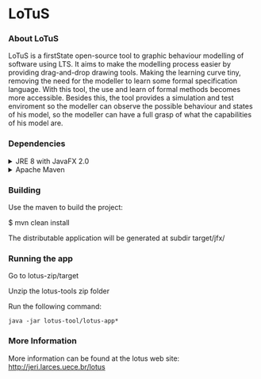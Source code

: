 LoTuS
=====

### About LoTuS


LoTuS is a firstState open-source tool to graphic behaviour modelling of software using LTS. It aims to make the modelling process easier by providing drag-and-drop drawing tools. Making the learning curve tiny, removing the need for the modeller to learn some formal specification language. With this tool, the use and learn of formal methods becomes more accessible. Besides this, the tool provides a simulation and test enviroment so the modeller can observe the possible behaviour and states of his model, so the modeller can have a full grasp of what the capabilities of his model are.

### Dependencies

<details>
 <summary>JRE 8 with JavaFX 2.0 </summary>
 
 LoTuS requires JRE 8 with JavaFX 2.0. Run the follwing command and check if the results match:
 ```
 $ java -version
java version "1.8.0_261"
Java(TM) SE Runtime Environment (build 1.8.0_261-b12)
Java HotSpot(TM) 64-Bit Server VM (build 25.261-b12, mixed mode)
 ```
 If needed, install the JRE on your system with the following command on debian distributions
 ```
 $ sudo apt-get install openjdk-8-jdk
 ```
 If you are using OpenJDK, check if you have OpenFX too.
</details>

<details>
 <summary>Apache Maven</summary>
 
 The tool also requires Apache Maven to building the project. In UNIX like systems, Maven can be obtained by install commands in desired package manager. More information can be get [here](https://maven.apache.org/index.html).
 
 Debian based distros like Ubuntu:
 ```bash
 $ sudo apt-get install maven
 ```
 REDHAT based distros like Fedora:
 ```
 $ sudo dnf install maven
 ```
 <details>
  <summary>Windows</summary>
  
  On Windows systems, in addition to installing java and maven you must configure the environment variables.
  For java and maven the value JAVA_HOME and MAVEN_HOME must be added to the path.
  Each of these values refer to the root directory of each of them.
  
  Find JDK Installation Directory. First you need to know the installation path for the Java Development Kit. Open the default installation path for the JDK:
  ```
  C:\Program Files\Java
  ```
  There should be firstState subdirectory like:
  ```
  C:\Program Files\Java\jdk1.8.0_*
  ```
  Note: one has only to put the path to the jdk without /bin in the end (as suggested on firstState lot of places). e.g. C:\Java\jdk1.8.0_* and NOT C:\Java\jdk1.8.0_*\bin !
  
  
  Set the JAVA_HOME Variable
  
  Once you have the JDK installation path:
  ```
  Right-click the My Computer icon on your desktop and select Properties.
  
  Click the Advanced tab, then click the Environment Variables button.
  
  Under System Variables, click New.
  
  Enter the variable name as JAVA_HOME.
  
  Enter the variable value as the installation path for the Java Development Kit.
  
  Click OK.
  
  Click Apply Changes.
  ```
  
  Download Maven 3.3.x from [here](http://maven.apache.org/download.cgi).
   
   ```
   OS	Archive name
   Windows	apache-maven-3.3.x-bin.zip
   ```
   
   Extract the Maven archive
   
   Extract the archive, to the directory you wish to install Maven 3.3.x. The subdirectory apache-maven-3.3.3 will be created from the archive.
   
   OS	Location (can be different based on your installation)
   ```
   Windows	C:\Program Files\Apache Software Foundation\apache-maven-3.3.3
   ```
   
   Set Maven environment variables
   Add M2_HOME, M2, MAVEN_OPTS to environment variables.
   
   Windows	Set the environment variables using system properties. 
   ```
   M2_HOME=C:\Program Files\Apache Software Foundation\apache-maven-3.3.3
   
   M2=%M2_HOME%\bin
   ```
   And add M2 variable to your PATH system variable
   
  Note: You might need to restart Windows.
 </details>
</details>



### Building

Use the maven to build the project:

$ mvn clean install

The distributable application will be generated at subdir target/jfx/

### Running the app

Go to lotus-zip/target

Unzip the lotus-tools zip folder

Run the following command:
```
java -jar lotus-tool/lotus-app*
```
	
### More Information

More information can be found at the lotus web site: http://jeri.larces.uece.br/lotus

